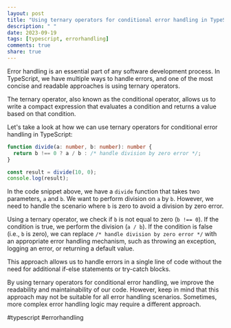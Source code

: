```yaml
---
layout: post
title: "Using ternary operators for conditional error handling in TypeScript"
description: " "
date: 2023-09-19
tags: [typescript, errorhandling]
comments: true
share: true
---
```


Error handling is an essential part of any software development process. In TypeScript, we have multiple ways to handle errors, and one of the most concise and readable approaches is using ternary operators.

The ternary operator, also known as the conditional operator, allows us to write a compact expression that evaluates a condition and returns a value based on that condition.

Let's take a look at how we can use ternary operators for conditional error handling in TypeScript:

```typescript
function divide(a: number, b: number): number {
  return b !== 0 ? a / b : /* handle division by zero error */;
}

const result = divide(10, 0);
console.log(result);
```

In the code snippet above, we have a `divide` function that takes two parameters, `a` and `b`. We want to perform division on `a` by `b`. However, we need to handle the scenario where `b` is zero to avoid a division by zero error.

Using a ternary operator, we check if `b` is not equal to zero (`b !== 0`). If the condition is true, we perform the division (`a / b`). If the condition is false (i.e., `b` is zero), we can replace `/* handle division by zero error */` with an appropriate error handling mechanism, such as throwing an exception, logging an error, or returning a default value.

This approach allows us to handle errors in a single line of code without the need for additional if-else statements or try-catch blocks.

By using ternary operators for conditional error handling, we improve the readability and maintainability of our code. However, keep in mind that this approach may not be suitable for all error handling scenarios. Sometimes, more complex error handling logic may require a different approach.

#typescript #errorhandling